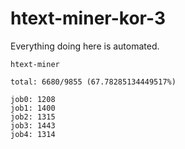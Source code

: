 # htext-miner-kor-3

Everything doing here is automated.

```
htext-miner

total: 6680/9855 (67.78285134449517%)

job0: 1208
job1: 1400
job2: 1315
job3: 1443
job4: 1314
```